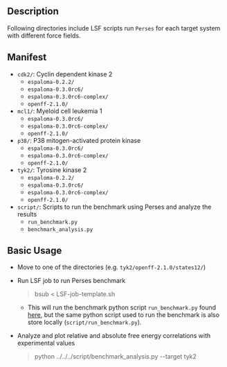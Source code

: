 ## Description
Following directories include LSF scripts run `Perses` for each target system with different force fields.

## Manifest
- `cdk2/`: Cyclin dependent kinase 2
    - `espaloma-0.2.2/`
    - `espaloma-0.3.0rc6/`
    - `espaloma-0.3.0rc6-complex/`
    - `openff-2.1.0/`
- `mcl1/`: Myeloid cell leukemia 1
    - `espaloma-0.3.0rc6/`
    - `espaloma-0.3.0rc6-complex/`
    - `openff-2.1.0/`
- `p38/`: P38 mitogen-activated protein kinase
    - `espaloma-0.3.0rc6/`
    - `espaloma-0.3.0rc6-complex/`
    - `openff-2.1.0/`
- `tyk2/`: Tyrosine kinase 2
    - `espaloma-0.2.2/`
    - `espaloma-0.3.0rc6/`
    - `espaloma-0.3.0rc6-complex/`
    - `openff-2.1.0/`
- `script/`: Scripts to run the benchmark using Perses and analyze the results
    - `run_benchmark.py`
    - `benchmark_analysis.py`

## Basic Usage
- Move to one of the directories (e.g. `tyk2/openff-2.1.0/states12/`)
- Run LSF job to run Perses benchmark
    >bsub < LSF-job-template.sh

    - This will run the benchmark python script `run_benchmark.py` found [here](https://github.com/kntkb/protein-ligand-benchmark-custom/tree/main/script), but the same python script used to run the benchmark is also store locally (`script/run_benchmark.py`).
- Analyze and plot relative and absolute free energy correlations with experimental values
    >python ../../../script/benchmark_analysis.py --target tyk2